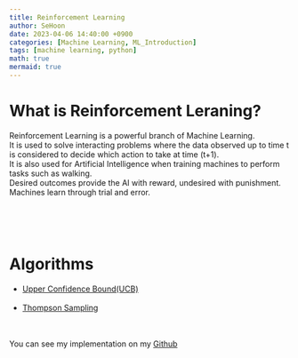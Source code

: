 ```yaml
---
title: Reinforcement Learning
author: SeHoon
date: 2023-04-06 14:40:00 +0900
categories: [Machine Learning, ML_Introduction]
tags: [machine learning, python]
math: true
mermaid: true
---
```


# What is Reinforcement Leraning?
Reinforcement Learning is a powerful branch of Machine Learning.<br>
It is used to solve interacting problems where the data observed up to time t is considered to decide which action to take at time (t+1).<br>
It is also used for Artificial Intelligence when training machines to perform tasks such as walking. <br>
Desired outcomes provide the AI with reward, undesired with punishment. <br>
Machines learn through trial and error.<br>

<br><br><br>

# Algorithms


+ [Upper Confidence Bound(UCB)](https://csh970605.github.io/posts/UCB/)<br><br>
+ [Thompson Sampling](https://csh970605.github.io/posts/Thompson_Sampling/)<br>

<br><br>
You can see my implementation on my [Github](https://github.com/csh970605/Machine-LearningA-Z/tree/main/Part%206%20-%20Reinforcement%20Learning)